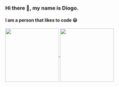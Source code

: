 ### Hi there 👋, my name is Diogo.
#### I am a person that likes to code 😃

<a href="https://github.com/diogodeese">
  <img height="170em" align="center" src="https://github-readme-stats.vercel.app/api?username=diogodeese&show_icons=true&bg_color=252626&title_color=fff&text_color=cdd1d1&icon_color=5b99f5&locale=en&hide_border=0&&include_all_commits=1&count_private=1&line_height=25" />
</a>

<a href="https://github.com/diogodeese">
  <img height="170em" align="center" src="https://github-readme-stats.vercel.app/api/top-langs/?username=diogodeese&layout=compact&show_icons=true&bg_color=252626&title_color=fff&text_color=cdd1d1&icon_color=5b99f5&locale=en&hide_border=0&include_all_commits=1&count_private=1&line_height=25" />
</a>

